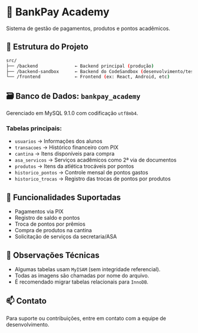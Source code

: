 # 🏦 BankPay Academy

Sistema de gestão de pagamentos, produtos e pontos acadêmicos.

## 📁 Estrutura do Projeto

```bash
src/
├── /backend              ← Backend principal (produção)
├── /backend-sandbox      ← Backend do CodeSandbox (desenvolvimento/teste)
└── /frontend             ← Frontend (ex: React, Android, etc)
```

## 🗃️ Banco de Dados: `bankpay_academy`

Gerenciado em MySQL 9.1.0 com codificação `utf8mb4`.

### Tabelas principais:

- `usuarios` → Informações dos alunos
- `transacoes` → Histórico financeiro com PIX
- `cantina` → Itens disponíveis para compra
- `asa_servicos` → Serviços acadêmicos como 2ª via de documentos
- `produtos` → Itens da atlética trocáveis por pontos
- `historico_pontos` → Controle mensal de pontos gastos
- `historico_trocas` → Registro das trocas de pontos por produtos

## 🧠 Funcionalidades Suportadas

- Pagamentos via PIX
- Registro de saldo e pontos
- Troca de pontos por prêmios
- Compra de produtos na cantina
- Solicitação de serviços da secretaria/ASA

## 📌 Observações Técnicas

- Algumas tabelas usam `MyISAM` (sem integridade referencial).
- Todas as imagens são chamadas por nome do arquivo.
- É recomendado migrar tabelas relacionais para `InnoDB`.

## 📫 Contato

Para suporte ou contribuições, entre em contato com a equipe de desenvolvimento.
